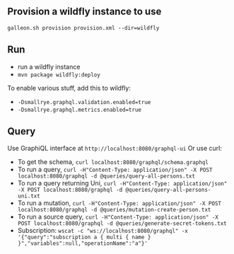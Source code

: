 ## Provision a wildfly instance to use
`galleon.sh provision provision.xml --dir=wildfly`

## Run
- run a wildfly instance 
- `mvn package wildfly:deploy`

To enable various stuff, add this to wildfly:
- `-Dsmallrye.graphql.validation.enabled=true`   
- `-Dsmallrye.graphql.metrics.enabled=true` 

## Query
Use GraphiQL interface at `http://localhost:8080/graphql-ui`
Or use curl:
- To get the schema, `curl localhost:8080/graphql/schema.graphql`
- To run a query, `curl -H"Content-Type: application/json" -X POST localhost:8080/graphql -d @queries/query-all-persons.txt`
- To run a query returning Uni, `curl -H"Content-Type: application/json" -X POST localhost:8080/graphql -d @queries/query-all-persons-uni.txt`
- To run a mutation, `curl -H"Content-Type: application/json" -X POST localhost:8080/graphql -d @queries/mutation-create-person.txt`
- To run a source query, `curl -H"Content-Type: application/json" -X POST localhost:8080/graphql -d @queries/generate-secret-tokens.txt`
- Subscription: `wscat -c "ws://localhost:8080/graphql" -x '{"query":"subscription a { multi { name } }","variables":null,"operationName":"a"}'`
